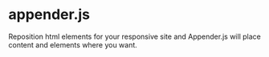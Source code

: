 appender.js
===========

Reposition html elements for your responsive site and Appender.js will place content and elements where you want.